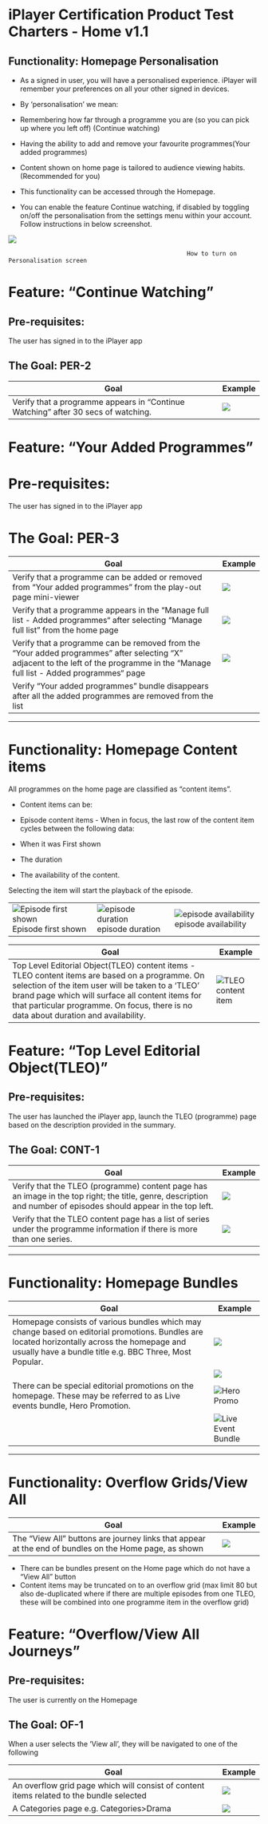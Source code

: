 # iPlayer Certification Product Test Charters - Home v1.1
  

## Functionality: Homepage Personalisation

- As a signed in user, you will have a personalised experience. iPlayer will remember your preferences on all your other signed in devices.

- By ‘personalisation’ we mean:

- Remembering how far through a programme you are (so you can pick up where you left off) (Continue watching)

- Having the ability to add and remove your favourite programmes(Your added programmes)

- Content shown on home page is tailored to audience viewing habits. (Recommended for you)

- This functionality can be accessed through the Homepage.

- You can enable the feature Continue watching, if disabled by toggling on/off the personalisation from the settings menu within your account. Follow instructions in below screenshot.

  
  

![](https://paper-attachments.dropbox.com/s_ACE07469753DC2C988590B03970BF2D177010E2D3B8B8C9944C82DF73FC2DCBF_1568974865566_Screenshot+2019-09-20+at+11.18.45.png)

                                                      How to turn on Personalisation screen

  
  

# Feature: “Continue Watching”


## Pre-requisites:

The user has signed in to the iPlayer app

## The Goal: PER-2

| Goal      | Example |
| ----------- | ----------- |
| Verify that a programme appears in “Continue Watching” after 30 secs of watching.      | ![](https://paper-attachments.dropbox.com/s_4CDF57DFFF10EB6469F22849E81D7484D7D54C0C9805F37343104E6A4073EB60_1606492646427_image.png)|


  

# Feature: “Your Added Programmes”

# Pre-requisites:

The user has signed in to the iPlayer app

# The Goal: PER-3

| Goal      | Example |
| ----------- | ----------- |
| Verify that a programme can be added or removed from “Your added programmes” from the play-out page mini-viewer      | ![](https://paper-attachments.dropbox.com/s_ACE07469753DC2C988590B03970BF2D177010E2D3B8B8C9944C82DF73FC2DCBF_1566470768466_image.png)       |
| Verify that a programme appears in the “Manage full list - Added programmes“ after selecting “Manage full list” from the home page   | ![](https://paper-attachments.dropbox.com/s_ACE07469753DC2C988590B03970BF2D177010E2D3B8B8C9944C82DF73FC2DCBF_1566471082309_image.png)        |
|Verify that a programme can be removed from the “Your added programmes” after selecting “X” adjacent to the left of the programme in the “Manage full list - Added programmes“ page|![](https://paper-attachments.dropbox.com/s_ACE07469753DC2C988590B03970BF2D177010E2D3B8B8C9944C82DF73FC2DCBF_1566470614287_image.png)|
|Verify “Your added programmes” bundle disappears after all the added programmes are removed from the list | |

  

----------

# Functionality: Homepage Content items


All programmes on the home page are classified as “content items”.
  

- Content items can be:

- Episode content items - When in focus, the last row of the content item cycles between the following data:

- When it was First shown

- The duration

- The availability of the content.

  

Selecting the item will start the playback of the episode.

 |       |  | |
| ----------- | ----------- | ---- |
| ![Episode first shown](https://paper-attachments.dropbox.com/s_ACE07469753DC2C988590B03970BF2D177010E2D3B8B8C9944C82DF73FC2DCBF_1570018610078_image.png) Episode first shown | ![episode duration](https://paper-attachments.dropbox.com/s_ACE07469753DC2C988590B03970BF2D177010E2D3B8B8C9944C82DF73FC2DCBF_1570018481372_image.png) episode duration | ![episode availability](https://paper-attachments.dropbox.com/s_ACE07469753DC2C988590B03970BF2D177010E2D3B8B8C9944C82DF73FC2DCBF_1570018531612_image.png) episode availability |


| Goal | Example |
| ----------- | ----------- |
| Top Level Editorial Object(TLEO) content items - TLEO content items are based on a programme. On selection of the item user will be taken to a ‘TLEO’ brand page which will surface all content items for that particular programme. On focus, there is no data about duration and availability. |![TLEO content item](https://paper-attachments.dropbox.com/s_ACE07469753DC2C988590B03970BF2D177010E2D3B8B8C9944C82DF73FC2DCBF_1568976596637_image.png )|

 

# Feature: “Top Level Editorial Object(TLEO)”

  

## Pre-requisites:

The user has launched the iPlayer app, launch the TLEO (programme) page based on the description provided in the summary.

## The Goal: CONT-1

| Goal | Example |
| ----------- | ----------- |
| Verify that the TLEO (programme) content page has an image in the top right; the title, genre, description and number of episodes should appear in the top left.| ![](https://paper-attachments.dropbox.com/s_2A334D7AB84E86A54FE6454633BED3FAE9FB2E7DF2DCF09277F89DA23A01EC3F_1574418819344_Screenshot+2019-11-18+at+3.58.25+pm.png)|
| Verify that the TLEO content page has a list of series under the programme information if there is more than one series.|![](https://paper-attachments.dropbox.com/s_2A334D7AB84E86A54FE6454633BED3FAE9FB2E7DF2DCF09277F89DA23A01EC3F_1574420112592_Screenshot+2019-11-22+at+10.54.28+am.png)|

 

----------

# Functionality: Homepage Bundles


| Goal | Example |
| ----------- | ----------- |
| Homepage consists of various bundles which may change based on editorial promotions. Bundles are located horizontally across the homepage and usually have a bundle title e.g. BBC Three, Most Popular. | ![](https://paper-attachments.dropbox.com/s_ACE07469753DC2C988590B03970BF2D177010E2D3B8B8C9944C82DF73FC2DCBF_1569849161542_image.png) |
|  | ![](https://paper-attachments.dropbox.com/s_ACE07469753DC2C988590B03970BF2D177010E2D3B8B8C9944C82DF73FC2DCBF_1569849187526_image.png) |
|There can be special editorial promotions on the homepage. These may be referred to as Live events bundle, Hero Promotion.|![Hero Promo](https://paper-attachments.dropbox.com/s_4CDF57DFFF10EB6469F22849E81D7484D7D54C0C9805F37343104E6A4073EB60_1606741526454_image.png)|
||![Live Event Bundle](https://paper-attachments.dropbox.com/s_4CDF57DFFF10EB6469F22849E81D7484D7D54C0C9805F37343104E6A4073EB60_1606741597628_image.png)|
  

----------

# Functionality: Overflow Grids/View All

| Goal | Example |
| ----------- | ----------- |
| The “View All” buttons are journey links that appear at the end of bundles on the Home page, as shown | ![](https://paper-attachments.dropbox.com/s_4CDF57DFFF10EB6469F22849E81D7484D7D54C0C9805F37343104E6A4073EB60_1606741756593_image.png) |  

  
- There can be bundles present on the Home page which do not have a “View All” button
- Content items may be truncated on to an overflow grid (max limit 80 but also de-duplicated where if there are multiple episodes from one TLEO, these will be combined into one programme item in the overflow grid)

  

# Feature: “Overflow/View All Journeys”

  

## Pre-requisites:

The user is currently on the Homepage

## The Goal: OF-1

When a user selects the ‘View all’, they will be navigated to one of the following

| Goal | Example |
| ----------- | ----------- |
| An overflow grid page which will consist of content items related to the bundle selected | ![](https://paper-attachments.dropbox.com/s_99CB65C8F70024B615EEFDA74BF1B64506DFAAB0ABFD4E7A0D1492E2EEF76652_1570019213035_Screenshot+2019-10-02+at+1.26.09+pm.png) |
| A Categories page e.g. Categories>Drama | ![](https://paper-attachments.dropbox.com/s_4CDF57DFFF10EB6469F22849E81D7484D7D54C0C9805F37343104E6A4073EB60_1606742056693_image.png) |






